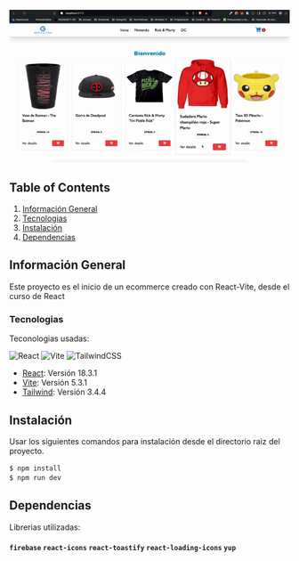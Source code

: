 ![](preentrega2.gif)

## Table of Contents
1. [Información General](#general-info)
2. [Tecnologias](#technologies)
3. [Instalación](#installation)
4. [Dependencias](#dependencies)

## Información General
Este proyecto es el inicio de un ecommerce creado con React-Vite, desde el curso de React


### Tecnologias
Teconologias usadas:

![React](https://img.shields.io/badge/react-%2320232a.svg?style=for-the-badge&logo=react&logoColor=%2361DAFB)
![Vite](https://img.shields.io/badge/vite-%23646CFF.svg?style=for-the-badge&logo=vite&logoColor=white)
![TailwindCSS](https://img.shields.io/badge/tailwindcss-%2338B2AC.svg?style=for-the-badge&logo=tailwind-css&logoColor=white)

* [React](https://es.react.dev/): Versión 18.3.1
* [Vite](https://vitejs.dev/): Versión 5.3.1
* [Tailwind](https://tailwindcss.com/): Versión 3.4.4

## Instalación
Usar los siguientes comandos para instalación desde el directorio raiz del proyecto. 
```bash
$ npm install
$ npm run dev
```
    
## Dependencias
Librerias utilizadas: 
#### `firebase` `react-icons` `react-toastify` `react-loading-icons` `yup`

